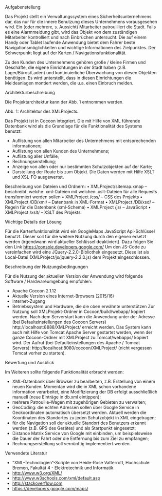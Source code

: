 Aufgabenstellung

Das Projekt stellt ein Verwaltungssystem eines Sicherheitsunternehmens dar, das nur für die innere Benutzung dieses Unternehmens vorausgesehen wird. Ein (oder mehrere, s. Aussicht) Mitarbeiter patrouilliert die Stadt. Falls es eine Alarmmeldung gibt, wird das Objekt von dem zuständigen Mitarbeiter kontrolliert und nach Einbrüchen untersucht. Die auf einem Handy oder Tablet laufende Anwendung bietet dem Fahrer beste Navigationsmöglichkeiten und wichtige Informationen des Zielpunktes. Der Schwerpunkt liegt auf der Karten / Navigationsfunktionalität.

Zu den Kunden des Unternehmens gehören große / kleine Firmen und Geschäfte, die eigene Einrichtungen in der Stadt haben (z.B. Lager/Büros/Laden) und kontinuierliche Überwachung von diesen Objekten benötigen. Es wird unterstellt, dass in diesen Einrichtungen die Meldeanlagen montiert werden, die u.a. einen Einbruch melden. 
 
Architekturbeschreibung

Die Projektarchitektur kann der Abb. 1 entnommen werden.
 
Abb. 1: Architektur des XMLProjects.

Das Projekt ist in Cocoon integriert. Die mit Hilfe von XML führende Datenbank wird als die Grundlage für die Funktionalität des Systems benutzt:
-	Auflistung von allen Mitarbeiter des Unternehmens mit entsprechenden Informationen;
-	Auflistung von allen Kunden des Unternehmens;
-	Auflistung aller Unfälle;
-	Rechnungserstellung;
-	Anzeige von allen oder nur bestimmten Schutzobjekten auf der Karte;
-	Darstellung der Route bis zum Objekt.
Die Daten werden mit Hilfe XSLT und XSL-FO ausgewertet. 

 
Beschreibung von Dateien und Ordnern:
•	XMLProject/sitemap.xmap – beschreibt, welche .xml-Dateien mit welchen .xslt-Dateien für alle Requests transformiert werden sollen
•	XMLProject /css/ – CSS des Projekts
•	XMLProject /DB/xml/ – Datenbank in XML-Format
•	XMLProject /DB/xsd/ – Regeln für die Datenbank (xml-Schema)
•	XMLProject /js/ – JavaScript
•	XMLProject /xslt/ – XSLT des Projekts

Wichtige Details der Lösung

Für die Kartenfunktionalität wird ein GoogleMaps JavaScript Api-Schlüssel benutzt. Dieser soll für die weitere Nutzung durch den eigenen ersetzt werden (irgendwann wird aktueller Schlüssel deaktiviert). Dazu folgen Sie den Link https://console.developers.google.com/ 
Um den JS-Code zu vereinfachen wird eine JQuery-2.2.0-Bibliothek eingesetzt. Diese ist als Local-Datei (XMLProject/js/jquery-2.2.0.js) dem Projekt eingeschlossen.
 
Beschreibung der Nutzungsbedingungen

Für die Nutzung der aktuellen Version der Anwendung wird folgende Software / Hardwareumgebung empfohlen:
-	Apache Cocoon 2.1.12
-	Aktuelle Version eines Internet-Browsers (2015/16)
-	Internet-Zugang
-	Betriebssystem und Hardware, die die oben erwähnte unterstützen
Zur Nutzung soll XMLProjekt-Ordner in Cocoon/build/webapp/ kopiert werden. Nach dem Serverstart kann die Anwendung unter der Adresse (bei Defaulteinstellungen des Cocoon Servers) http://localhost:8888/XMLProject/ erreicht werden. Das System kann auch mit Hilfe von Tomcat Apache Server gestartet werden, wenn der ganze Cocoon-Ordner mit XMLProject zu Tomcat/webapps/ kopiert wird. Der Aufruf (bei Defaulteinstellungen des Apache / Tomcat Servers): http://localhost:8080/cocoon/XMLProject/ (nicht vergessen Tomcat vorher zu starten).

 
Bewertung und Ausblick

Im Weiteren sollte folgende Funktionalität erbracht werden:
-	XML-Datenbank über Browser zu bearbeiten, z.B. Erstellung von einem neuen Kunden. Momentan wird die in XML schon vorhandene Information verarbeitet, eine Modifizierung der DB erfolgt ausschließlich manuell (neue Einträge in db.xml eintippen);
-	mehrere Patrouille-Wagen mit zugehörigen Gebieten zu verwalten;
-	GeoCoding: die echten Adressen sollen über Google Service in Geokoordinaten automatisch übersetzt werden. Aktuell werden die Koordinaten des Standortes zu jeden Schutzobjekt in XML eingetragen;
-	für die Navigation soll der aktuelle Standort des Benutzers erkannt werden (z.B. GPS des Gerätes) und als Startpunkt eingesetzt;
-	Distance Matrix Service von Google mit einbinden, um beispielsweise die Dauer der Fahrt oder die Entfernung bis zum Ziel zu empfangen;
-	Rechnungserstellung soll vernünftig implementiert werden.
 
Verwendete Literatur

-	“XML-Technologien”-Scripte von Heide-Rose Vatterrott, Hochschule Bremen, Fakultät 4 - Elektrotechnik und Informatik
-	http://www.w3.org/XML/
-	http://www.w3schools.com/xml/default.asp
-	http://stackoverflow.com
-	https://developers.google.com/maps/
 
